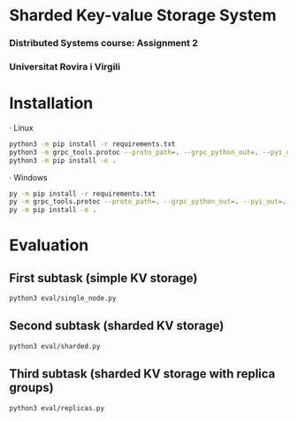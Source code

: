 # Sharded Key-value Storage System
###  Distributed Systems course: Assignment 2
###  Universitat Rovira i Virgili

# Installation
· Linux
```bash
python3 -m pip install -r requirements.txt
python3 -m grpc_tools.protoc --proto_path=. --grpc_python_out=. --pyi_out=. --python_out=. ./KVStore/protos/*.proto
python3 -m pip install -e .
```
· Windows
```bash
py -m pip install -r requirements.txt
py -m grpc_tools.protoc --proto_path=. --grpc_python_out=. --pyi_out=. --python_out=. ./KVStore/protos/*.proto
py -m pip install -e .
```

# Evaluation
## First subtask (simple KV storage)
```bash
python3 eval/single_node.py
```

## Second subtask (sharded KV storage)
```bash
python3 eval/sharded.py
```

## Third subtask (sharded KV storage with replica groups)
```bash
python3 eval/replicas.py
```
